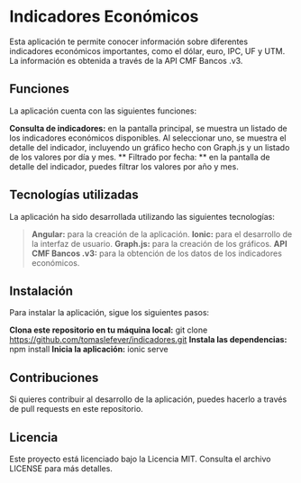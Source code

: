 # Indicadores Económicos
Esta aplicación te permite conocer información sobre diferentes indicadores económicos importantes, como el dólar, euro, IPC, UF y UTM. La información es obtenida a través de la API CMF Bancos .v3.

## Funciones
La aplicación cuenta con las siguientes funciones:

**Consulta de indicadores:** en la pantalla principal, se muestra un listado de los indicadores económicos disponibles. Al seleccionar uno, se muestra el detalle del indicador, incluyendo un gráfico hecho con Graph.js y un listado de los valores por día y mes.
** Filtrado por fecha: ** en la pantalla de detalle del indicador, puedes filtrar los valores por año y mes.

## Tecnologías utilizadas
La aplicación ha sido desarrollada utilizando las siguientes tecnologías:

> **Angular:** para la creación de la aplicación.
> **Ionic:** para el desarrollo de la interfaz de usuario.
**Graph.js:** para la creación de los gráficos.
**API CMF Bancos .v3:** para la obtención de los datos de los indicadores económicos.

## Instalación
Para instalar la aplicación, sigue los siguientes pasos:

**Clona este repositorio en tu máquina local:** git clone https://github.com/tomaslefever/indicadores.git
**Instala las dependencias:** npm install
**Inicia la aplicación:** ionic serve

## Contribuciones
Si quieres contribuir al desarrollo de la aplicación, puedes hacerlo a través de pull requests en este repositorio.

## Licencia
Este proyecto está licenciado bajo la Licencia MIT. Consulta el archivo LICENSE para más detalles.
